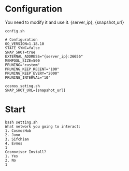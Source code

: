 # Configuration
You need to modify it and use it. {server_ip}, {snapshot_url}
```
config.sh

# Configuration
GO_VERSION=1.18.10
STATE_SYNC=false
SNAP_SHOT=true
EXTERNAL_ADDRESS="{server_ip}:26656"
MEMPOOL_SIZE=500
PRUNING="custom"
PRUNING_KEEP_RECENT="100"
PRUNING_KEEP_EVERY="2000"
PRUNING_INTERVAL="10"

cosmos_seting.sh
SNAP_SHOT_URL={snapshot_url}
```

# Start
```
bash setting.sh
What network you going to interact:
1. CosmosHub
2. Juno
3. Sifchian
4. Evmos
1
Cosmovisor Install?
1. Yes
2. No
1
```
